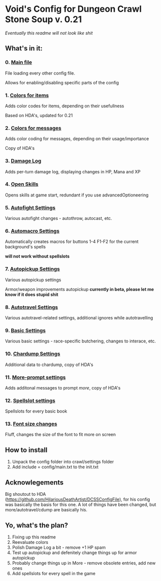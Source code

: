 # Void's Config for Dungeon Crawl Stone Soup v. 0.21

_Eventually this readme will not look like shit_

## What's in it:

### 0. [Main file](../master/config/main.txt)
File loading every other config file.

Allows for enabling/disabling specific parts of the config
### 1. [Colors for items](../master/config/colors/items.txt)
Adds color codes for items, depending on their usefullness

Based on HDA's, updated for 0.21
### 2. [Colors for messages](../master/config/colors/messages.txt)
Adds color coding for messages, depending on their usage/importance

Copy of HDA's
### 3. [Damage Log](../master/config/scripts/damage.txt)
Adds per-turn damage log, displaying changes in HP, Mana and XP
### 4. [Open Skills](../master/config/scripts/openSkills.txt)
Opens skills at game start, redundant if you use advancedOptioneering
### 5. [Autofight Settings](../master/config/settings/autofight.txt)
Various autofight changes - autothrow, autocast, etc.
### 6. [Automacro Settings](../master/config/settings/automacro.txt)
Automatically creates macros for buttons 1-4 F1-F2 for the current background's spells

**will not work without spellslots**
### 7. [Autopickup Settings](../master/config/settings/autopickup.txt)
Various autopickup settings

Armor/weapon improvements autopickup **currently in beta, please let me know if it does stupid shit**
### 8. [Autotravel Settings](../master/config/settings/autotravel.txt)
Various autotravel-related settings, additional ignores while autotravelling
### 9. [Basic Settings](../master/config/settings/basic.txt)
Various basic settings - race-specific butchering, changes to interace, etc.
### 10. [Chardump Settings](../master/config/settings/cdump.txt)
Additional data to chardump, copy of HDA's
### 11. [More-prompt settings](../master/config/settings/more.txt)
Adds additonal messages to prompt *more*, copy of HDA's
### 12. [Spellslot settings](../master/config/settings/more.txt)
Spellslots for every basic book
### 13. [Font size changes](../master/config/settings/font/size.txt)
Fluff, changes the size of the font to fit more on screen

## How to install
1. Unpack the config folder into crawl/settings folder
2. Add include = config/main.txt to the init.txt

## Acknowlegements

Big shoutout to HDA (https://github.com/HilariousDeathArtist/DCSSConfigFile), for his config was basically the basis for this one. A lot of things have been changed, but more/autotravel/cdump are basically his.

## Yo, what's the plan?
1. Fixing up this readme
2. Reevaluate colors
3. Polish Damage Log a bit - remove +1 HP spam
4. Test up autopickup and defenitely change things up for armor autopickup
5. Probably change things up in More - remove obsolete entries, add new ones
6. Add spellslots for every spell in the game
